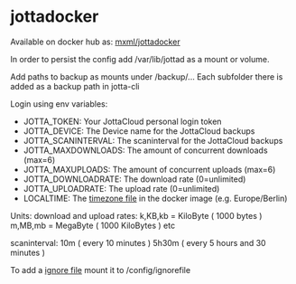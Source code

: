 # jottadocker

Available on docker hub as: [mxml/jottadocker](https://hub.docker.com/r/mxml/jottadocker)

In order to persist the config add /var/lib/jottad as a mount or volume.

Add paths to backup as mounts under /backup/...
Each subfolder there is added as a backup path in jotta-cli

Login using env variables:
- JOTTA_TOKEN: Your JottaCloud personal login token
- JOTTA_DEVICE: The Device name for the JottaCloud backups 
- JOTTA_SCANINTERVAL: The scaninterval for the JottaCloud backups
- JOTTA_MAXDOWNLOADS: The amount of concurrent downloads (max=6)
- JOTTA_MAXUPLOADS: The amount of concurrent uploads (max=6)
- JOTTA_DOWNLOADRATE: The download rate (0=unlimited)
- JOTTA_UPLOADRATE: The upload rate (0=unlimited)
- LOCALTIME: The [timezone file](https://packages.debian.org/sid/all/tzdata/filelist) in the docker image (e.g. Europe/Berlin)

Units:
  download and upload rates:
   k,KB,kb = KiloByte ( 1000 bytes )
   m,MB,mb = MegaByte ( 1000 KiloBytes )
   etc

  scaninterval:
   10m       ( every 10 minutes )
   5h30m     ( every 5 hours and 30 minutes )

To add a [ignore file](https://docs.jottacloud.com/en/articles/1437235-ignoring-files-and-folders-from-backup-with-jottacloud-cli) mount it to /config/ignorefile
